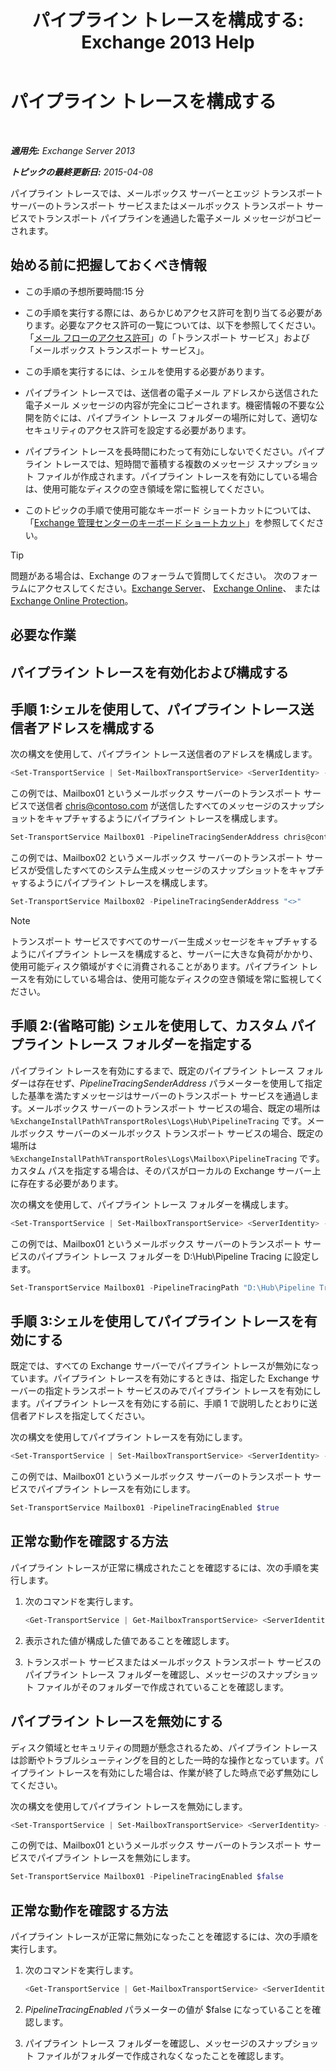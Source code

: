 ﻿---
title: 'パイプライン トレースを構成する: Exchange 2013 Help'
TOCTitle: パイプライン トレースを構成する
ms:assetid: 10293c83-2157-474e-840d-942e064a4672
ms:mtpsurl: https://technet.microsoft.com/ja-jp/library/JJ916678(v=EXCHG.150)
ms:contentKeyID: 52057796
ms.date: 04/24/2018
mtps_version: v=EXCHG.150
ms.translationtype: HT
---

# パイプライン トレースを構成する

 

_**適用先:** Exchange Server 2013_

_**トピックの最終更新日:** 2015-04-08_

パイプライン トレースでは、メールボックス サーバーとエッジ トランスポート サーバーのトランスポート サービスまたはメールボックス トランスポート サービスでトランスポート パイプラインを通過した電子メール メッセージがコピーされます。

## 始める前に把握しておくべき情報

  - この手順の予想所要時間:15 分

  - この手順を実行する際には、あらかじめアクセス許可を割り当てる必要があります。必要なアクセス許可の一覧については、以下を参照してください。「[メール フローのアクセス許可](mail-flow-permissions-exchange-2013-help.md)」の「トランスポート サービス」および「メールボックス トランスポート サービス」。

  - この手順を実行するには、シェルを使用する必要があります。

  - パイプライン トレースでは、送信者の電子メール アドレスから送信された電子メール メッセージの内容が完全にコピーされます。機密情報の不要な公開を防ぐには、パイプライン トレース フォルダーの場所に対して、適切なセキュリティのアクセス許可を設定する必要があります。

  - パイプライン トレースを長時間にわたって有効にしないでください。パイプライン トレースでは、短時間で蓄積する複数のメッセージ スナップショット ファイルが作成されます。パイプライン トレースを有効にしている場合は、使用可能なディスクの空き領域を常に監視してください。

  - このトピックの手順で使用可能なキーボード ショートカットについては、「[Exchange 管理センターのキーボード ショートカット](keyboard-shortcuts-in-the-exchange-admin-center-exchange-online-protection-help.md)」を参照してください。


> [!TIP]
> 問題がある場合は、Exchange のフォーラムで質問してください。 次のフォーラムにアクセスしてください。<A href="https://go.microsoft.com/fwlink/p/?linkid=60612">Exchange Server</A>、 <A href="https://go.microsoft.com/fwlink/p/?linkid=267542">Exchange Online</A>、 または <A href="https://go.microsoft.com/fwlink/p/?linkid=285351">Exchange Online Protection</A>。



## 必要な作業

## パイプライン トレースを有効化および構成する

## 手順 1:シェルを使用して、パイプライン トレース送信者アドレスを構成する

次の構文を使用して、パイプライン トレース送信者のアドレスを構成します。

```powershell
<Set-TransportService | Set-MailboxTransportService> <ServerIdentity> -PipelineTracingSenderAddress <SMTPAddress | "<>">
```

この例では、Mailbox01 というメールボックス サーバーのトランスポート サービスで送信者 chris@contoso.com が送信したすべてのメッセージのスナップショットをキャプチャするようにパイプライン トレースを構成します。

```powershell
Set-TransportService Mailbox01 -PipelineTracingSenderAddress chris@contoso.com
```

この例では、Mailbox02 というメールボックス サーバーのトランスポート サービスが受信したすべてのシステム生成メッセージのスナップショットをキャプチャするようにパイプライン トレースを構成します。

```powershell
Set-TransportService Mailbox02 -PipelineTracingSenderAddress "<>"
```


> [!NOTE]
> トランスポート サービスですべてのサーバー生成メッセージをキャプチャするようにパイプライン トレースを構成すると、サーバーに大きな負荷がかかり、使用可能ディスク領域がすぐに消費されることがあります。パイプライン トレースを有効にしている場合は、使用可能なディスクの空き領域を常に監視してください。



## 手順 2:(省略可能) シェルを使用して、カスタム パイプライン トレース フォルダーを指定する

パイプライン トレースを有効にするまで、既定のパイプライン トレース フォルダーは存在せず、*PipelineTracingSenderAddress* パラメーターを使用して指定した基準を満たすメッセージはサーバーのトランスポート サービスを通過します。メールボックス サーバーのトランスポート サービスの場合、既定の場所は `%ExchangeInstallPath%TransportRoles\Logs\Hub\PipelineTracing` です。メールボックス サーバーのメールボックス トランスポート サービスの場合、既定の場所は `%ExchangeInstallPath%TransportRoles\Logs\Mailbox\PipelineTracing` です。カスタム パスを指定する場合は、そのパスがローカルの Exchange サーバー上に存在する必要があります。

次の構文を使用して、パイプライン トレース フォルダーを構成します。

```powershell
<Set-TransportService | Set-MailboxTransportService> <ServerIdentity> -PipelineTracingPath <LocalFilePath>
```

この例では、Mailbox01 というメールボックス サーバーのトランスポート サービスのパイプライン トレース フォルダーを D:\\Hub\\Pipeline Tracing に設定します。

```powershell
Set-TransportService Mailbox01 -PipelineTracingPath "D:\Hub\Pipeline Tracing"
```

## 手順 3:シェルを使用してパイプライン トレースを有効にする

既定では、すべての Exchange サーバーでパイプライン トレースが無効になっています。パイプライン トレースを有効にするときは、指定した Exchange サーバーの指定トランスポート サービスのみでパイプライン トレースを有効にします。パイプライン トレースを有効にする前に、手順 1 で説明したとおりに送信者アドレスを指定してください。

次の構文を使用してパイプライン トレースを有効にします。

```powershell
<Set-TransportService | Set-MailboxTransportService> <ServerIdentity> -PipelineTracingEnabled $true
```

この例では、Mailbox01 というメールボックス サーバーのトランスポート サービスでパイプライン トレースを有効にします。

```powershell
Set-TransportService Mailbox01 -PipelineTracingEnabled $true
```

## 正常な動作を確認する方法

パイプライン トレースが正常に構成されたことを確認するには、次の手順を実行します。

1.  次のコマンドを実行します。
    
    ```powershell
    <Get-TransportService | Get-MailboxTransportService> <ServerIdentity> | Format-List PipelineTracing*
    ```

2.  表示された値が構成した値であることを確認します。

3.  トランスポート サービスまたはメールボックス トランスポート サービスのパイプライン トレース フォルダーを確認し、メッセージのスナップショット ファイルがそのフォルダーで作成されていることを確認します。

## パイプライン トレースを無効にする

ディスク領域とセキュリティの問題が懸念されるため、パイプライン トレースは診断やトラブルシューティングを目的とした一時的な操作となっています。パイプライン トレースを有効にした場合は、作業が終了した時点で必ず無効にしてください。

次の構文を使用してパイプライン トレースを無効にします。

```powershell
<Set-TransportService | Set-MailboxTransportService> <ServerIdentity> -PipelineTracingEnabled $false
```

この例では、Mailbox01 というメールボックス サーバーのトランスポート サービスでパイプライン トレースを無効にします。

```powershell
Set-TransportService Mailbox01 -PipelineTracingEnabled $false
```

## 正常な動作を確認する方法

パイプライン トレースが正常に無効になったことを確認するには、次の手順を実行します。

1.  次のコマンドを実行します。
    
    ```powershell
    <Get-TransportService | Get-MailboxTransportService> <ServerIdentity> | Format-List PipelineTracingEnabled
    ```

2.  *PipelineTracingEnabled* パラメーターの値が $false になっていることを確認します。

3.  パイプライン トレース フォルダーを確認し、メッセージのスナップショット ファイルがフォルダーで作成されなくなったことを確認します。

